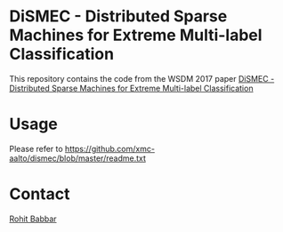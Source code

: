 # DiSMEC - Distributed Sparse Machines for Extreme Multi-label Classification

This repository contains the code from the WSDM 2017 paper [DiSMEC - Distributed Sparse Machines for Extreme Multi-label Classification](https://arxiv.org/abs/1609.02521)

# Usage

Please refer to https://github.com/xmc-aalto/dismec/blob/master/readme.txt

# Contact

[Rohit Babbar](rohit.babbar@aalto.fi)
